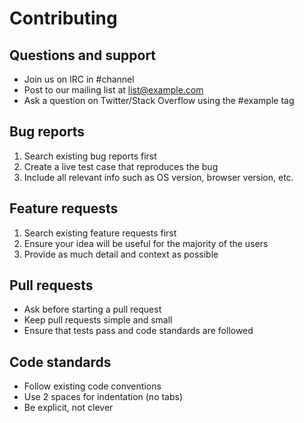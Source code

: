 <!--
Contributing from Quickstart
qkst.io/readme/contributing
-->

# Contributing

## Questions and support

* Join us on IRC in #channel
* Post to our mailing list at list@example.com
* Ask a question on Twitter/Stack Overflow using the #example tag

## Bug reports

1. Search existing bug reports first
2. Create a live test case that reproduces the bug
3. Include all relevant info such as OS version, browser version, etc.

## Feature requests

1. Search existing feature requests first
2. Ensure your idea will be useful for the majority of the users
3. Provide as much detail and context as possible

## Pull requests

* Ask before starting a pull request
* Keep pull requests simple and small
* Ensure that tests pass and code standards are followed

## Code standards

* Follow existing code conventions
* Use 2 spaces for indentation (no tabs)
* Be explicit, not clever
